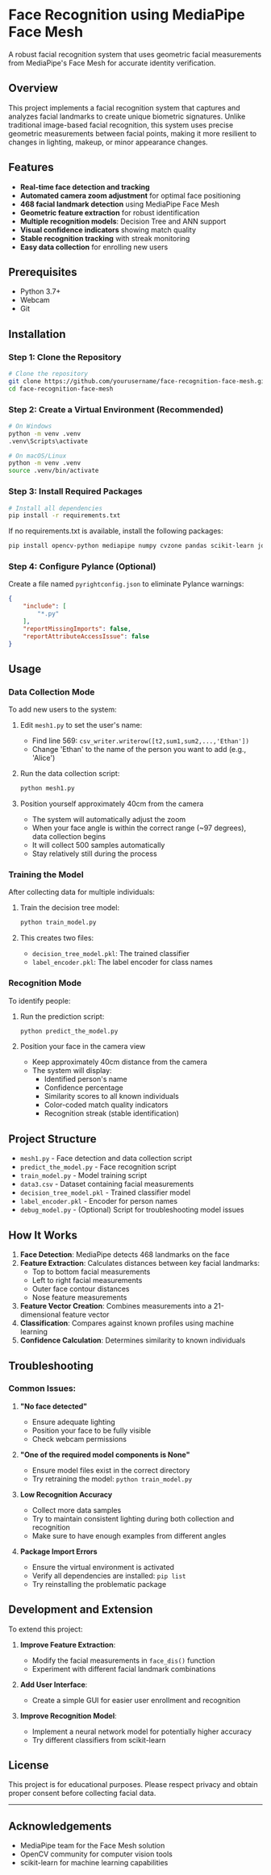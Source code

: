 # Face Recognition using MediaPipe Face Mesh

A robust facial recognition system that uses geometric facial measurements from MediaPipe's Face Mesh for accurate identity verification.

## Overview

This project implements a facial recognition system that captures and analyzes facial landmarks to create unique biometric signatures. Unlike traditional image-based facial recognition, this system uses precise geometric measurements between facial points, making it more resilient to changes in lighting, makeup, or minor appearance changes.

## Features

- **Real-time face detection and tracking**
- **Automated camera zoom adjustment** for optimal face positioning
- **468 facial landmark detection** using MediaPipe Face Mesh
- **Geometric feature extraction** for robust identification
- **Multiple recognition models**: Decision Tree and ANN support
- **Visual confidence indicators** showing match quality
- **Stable recognition tracking** with streak monitoring
- **Easy data collection** for enrolling new users

## Prerequisites

- Python 3.7+
- Webcam
- Git

## Installation

### Step 1: Clone the Repository

```bash
# Clone the repository
git clone https://github.com/yourusername/face-recognition-face-mesh.git
cd face-recognition-face-mesh
```

### Step 2: Create a Virtual Environment (Recommended)

```bash
# On Windows
python -m venv .venv
.venv\Scripts\activate

# On macOS/Linux
python -m venv .venv
source .venv/bin/activate
```

### Step 3: Install Required Packages

```bash
# Install all dependencies
pip install -r requirements.txt
```

If no requirements.txt is available, install the following packages:

```bash
pip install opencv-python mediapipe numpy cvzone pandas scikit-learn joblib tensorflow
```

### Step 4: Configure Pylance (Optional)

Create a file named `pyrightconfig.json` to eliminate Pylance warnings:

```json
{
    "include": [
        "*.py"
    ],
    "reportMissingImports": false,
    "reportAttributeAccessIssue": false
}
```

## Usage

### Data Collection Mode

To add new users to the system:

1. Edit `mesh1.py` to set the user's name:
   - Find line 569: `csv_writer.writerow([t2,sum1,sum2,...,'Ethan'])`
   - Change 'Ethan' to the name of the person you want to add (e.g., 'Alice')

2. Run the data collection script:
   ```bash
   python mesh1.py
   ```

3. Position yourself approximately 40cm from the camera
   - The system will automatically adjust the zoom
   - When your face angle is within the correct range (~97 degrees), data collection begins
   - It will collect 500 samples automatically
   - Stay relatively still during the process

### Training the Model

After collecting data for multiple individuals:

1. Train the decision tree model:
   ```bash
   python train_model.py
   ```

2. This creates two files:
   - `decision_tree_model.pkl`: The trained classifier
   - `label_encoder.pkl`: The label encoder for class names

### Recognition Mode

To identify people:

1. Run the prediction script:
   ```bash
   python predict_the_model.py
   ```

2. Position your face in the camera view
   - Keep approximately 40cm distance from the camera
   - The system will display:
     - Identified person's name
     - Confidence percentage
     - Similarity scores to all known individuals
     - Color-coded match quality indicators
     - Recognition streak (stable identification)

## Project Structure

- `mesh1.py` - Face detection and data collection script
- `predict_the_model.py` - Face recognition script
- `train_model.py` - Model training script
- `data3.csv` - Dataset containing facial measurements
- `decision_tree_model.pkl` - Trained classifier model
- `label_encoder.pkl` - Encoder for person names
- `debug_model.py` - (Optional) Script for troubleshooting model issues

## How It Works

1. **Face Detection**: MediaPipe detects 468 landmarks on the face
2. **Feature Extraction**: Calculates distances between key facial landmarks:
   - Top to bottom facial measurements
   - Left to right facial measurements 
   - Outer face contour distances
   - Nose feature measurements
3. **Feature Vector Creation**: Combines measurements into a 21-dimensional feature vector
4. **Classification**: Compares against known profiles using machine learning
5. **Confidence Calculation**: Determines similarity to known individuals

## Troubleshooting

### Common Issues:

1. **"No face detected"**
   - Ensure adequate lighting
   - Position your face to be fully visible
   - Check webcam permissions

2. **"One of the required model components is None"**
   - Ensure model files exist in the correct directory
   - Try retraining the model: `python train_model.py`

3. **Low Recognition Accuracy**
   - Collect more data samples
   - Try to maintain consistent lighting during both collection and recognition
   - Make sure to have enough examples from different angles

4. **Package Import Errors**
   - Ensure the virtual environment is activated
   - Verify all dependencies are installed: `pip list`
   - Try reinstalling the problematic package

## Development and Extension

To extend this project:

1. **Improve Feature Extraction**:
   - Modify the facial measurements in `face_dis()` function
   - Experiment with different facial landmark combinations

2. **Add User Interface**:
   - Create a simple GUI for easier user enrollment and recognition

3. **Improve Recognition Model**:
   - Implement a neural network model for potentially higher accuracy
   - Try different classifiers from scikit-learn

## License

This project is for educational purposes. Please respect privacy and obtain proper consent before collecting facial data.

---

## Acknowledgements

- MediaPipe team for the Face Mesh solution
- OpenCV community for computer vision tools
- scikit-learn for machine learning capabilities
